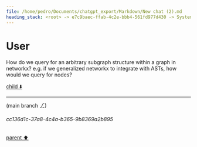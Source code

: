 ```yaml
---
file: /home/pedro/Documents/chatgpt_export/Markdown/New chat (2).md
heading_stack: <root> -> e7c9baec-ffab-4c2e-bbb4-561fd977d430 -> System -> 536e0e74-8c30-49ea-ae85-f83cc1361c13 -> System -> aaa29187-c9e6-4055-a115-71076813ffbc -> User
---
```

# User

How do we query for an arbitrary subgraph structure within a graph in networkx? e.g. if we generalized networkx to integrate with ASTs, how would we query for nodes?

[child ⬇️](#cc136d1c-37a8-4c4a-b365-9b8369a2b895)

---

(main branch ⎇)
###### cc136d1c-37a8-4c4a-b365-9b8369a2b895
[parent ⬆️](#aaa29187-c9e6-4055-a115-71076813ffbc)
